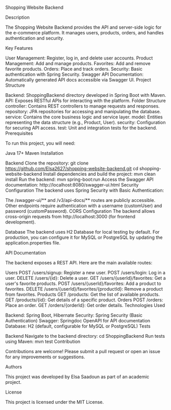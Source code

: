 Shopping Website Backend

Description

The Shopping Website Backend provides the API and server-side logic for the e-commerce platform. It manages users, products, orders, and handles authentication and security.

Key Features

User Management: Register, log in, and delete user accounts.
Product Management: Add and manage products.
Favorites: Add and remove favorite products.
Orders: Place and track orders.
Security: Basic authentication with Spring Security.
Swagger API Documentation: Automatically generated API docs accessible via Swagger UI.
Project Structure

Backend: ShoppingBackend directory developed in Spring Boot with Maven.
API: Exposes RESTful APIs for interacting with the platform.
Folder Structure
controller: Contains REST controllers to manage requests and responses.
repository: JPA repositories for accessing and manipulating the database.
service: Contains the core business logic and service layer.
model: Entities representing the data structure (e.g., Product, User).
security: Configuration for securing API access.
test: Unit and integration tests for the backend.
Prerequisites

To run this project, you will need:

Java 17+
Maven
Installation

Backend
Clone the repository:
git clone https://github.com/Elsa2627/shopping-website-backend.git
cd shopping-website-backend
Install dependencies and build the project:
mvn clean install
Run the backend:
mvn spring-boot:run
Access the Swagger API documentation: http://localhost:8080/swagger-ui.html
Security Configuration
The backend uses Spring Security with Basic Authentication:

The /swagger-ui/** and /v3/api-docs/** routes are publicly accessible.
Other endpoints require authentication with a username (customUser) and password (customPassword).
CORS Configuration
The backend allows cross-origin requests from http://localhost:3000 (for frontend development).

Database
The backend uses H2 Database for local testing by default. For production, you can configure it for MySQL or PostgreSQL by updating the application.properties file.

API Documentation

The backend exposes a REST API. Here are the main available routes:

Users
POST /users/signup: Register a new user.
POST /users/login: Log in a user.
DELETE /users/{id}: Delete a user.
GET /users/{userId}/favorites: Get a user's favorite products.
POST /users/{userId}/favorites: Add a product to favorites.
DELETE /users/{userId}/favorites/{productId}: Remove a product from favorites.
Products
GET /products: Get the list of available products.
GET /products/{id}: Get details of a specific product.
Orders
POST /orders: Place an order.
GET /orders/{orderId}: Get order details.
Technologies Used

Backend: Spring Boot, Hibernate
Security: Spring Security (Basic Authentication)
Swagger: Springdoc OpenAPI for API documentation
Database: H2 (default, configurable for MySQL or PostgreSQL)
Tests

Backend
Navigate to the backend directory:
cd ShoppingBackend
Run tests using Maven:
mvn test
Contribution

Contributions are welcome! Please submit a pull request or open an issue for any improvements or suggestions.

Authors

This project was developed by Elsa Saadoun as part of an academic project.

License

This project is licensed under the MIT License.
